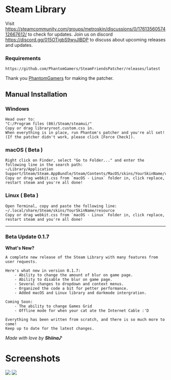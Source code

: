# Steam Library

Visit https://steamcommunity.com/groups/metroskin/discussions/0/1761356057412667612/ to check for updates.
Join us on discord https://discord.gg/015OTigbS9wyJlBDP to discuss about upcoming releases and updates.

### Requirements
    https://github.com/PhantomGamers/SteamFriendsPatcher/releases/latest
Thank you [PhantomGamers](https://github.com/PhantomGamers) for making the patcher.
    
    
## Manual Installation

### Windows
    Head over to:
    "C:/Program files (86)/Steam/steamui/"
    Copy or drag libraryroot.custom.css in.
    When everything is in place, run Phantom's patcher and you're all set!
    (If the patcher didn't work, please click [Force Check]).

### macOS ( Beta )
    Right click on Finder, select "Go to Folder..." and enter the following line in the search path:
    ~/Library/Application Support/Steam/Steam.AppBundle/Steam/Contents/MacOS/skins/YourSkinName/resource
    Copy or drag webkit.css from `macOS - Linux` folder in, click replace, restart steam and you're all done!
    
### Linux ( Beta )
    Open Terminal, copy and paste the following line:
    ~/.local/share/Steam/skins/YourSkinName/resource
    Copy or drag webkit.css from `macOS - Linux` Folder in, click replace, restart steam and you're all done!
    
------------------------------------------------------------------------------------------------------------------

### Beta Update 0.1.7

**What's New?**

    A complete new release of the Steam Library with many features from user requests.

    Here's what new in version 0.1.7:
        - Ability to change the amount of blur on game page.
        - Ability to disable the blur on game page.
        - Several changes to dropdown and context menus.
        - Organized the code a bit for petter performance.
        - Added macOS and Linux library and darkmode intergration.
        
    Coming Soon:
        - The ability to change Games Grid
        - Offline mode for when your cat ate the Internet Cable :'D

    Everything has been written from scratch, and there is so much more to come!
    Keep up to date for the latest changes.
    

*Made with love by* ***Shiina♪***


# Screenshots

![](https://i.imgur.com/PanuGV9.png)
![](https://i.imgur.com/IJqurhv.png)
